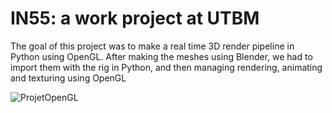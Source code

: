 # IN55: a work project at UTBM

The goal of this project was to make a real time 3D render pipeline in Python using OpenGL. After making the meshes using Blender, we had to import them with the rig in Python, and then managing rendering, animating and texturing using OpenGL

![ProjetOpenGL](https://user-images.githubusercontent.com/38687753/136960800-c330c2c2-5537-49e6-916e-b857bfa4fc2b.png)

